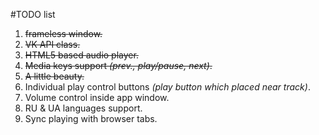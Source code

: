 #TODO list

1. ~~frameless window.~~
2. ~~VK API class.~~
3. ~~HTML5 based audio player.~~
4. ~~Media keys support _(prev., play/pause, next)_.~~
5. ~~A little beauty.~~
6. Individual play control buttons _(play button which placed near track)_.
7. Volume control inside app window.
8. RU & UA languages support.
9. Sync playing with browser tabs.
